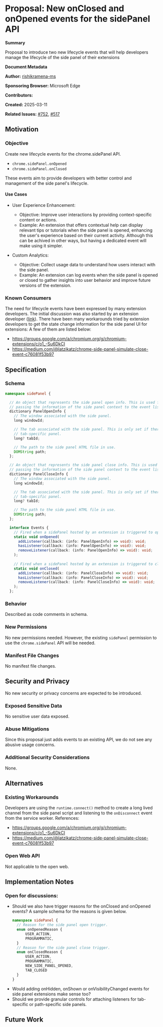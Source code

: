 # Proposal: New onClosed and onOpened events for the sidePanel API

**Summary**

Proposal to introduce two new lifecycle events that will help developers manage the lifecycle of the side panel of their extensions

**Document Metadata**

**Author:** [rishikramena-ms](https://github.com/rishikramena-ms)

**Sponsoring Browser:** Microsoft Edge

**Contributors:** 

**Created:** 2025-03-11

**Related Issues:** [#752](https://github.com/w3c/webextensions/issues/752), [#517](https://github.com/w3c/webextensions/issues/517)

## Motivation

### Objective

Create new lifecycle events for the chrome.sidePanel API.

- `chrome.sidePanel.onOpened`
- `chrome.sidePanel.onClosed`

These events aim to provide developers with better control and management of the side panel's lifecycle.

#### Use Cases

- User Experience Enhancement:
   - Objective: Improve user interactions by providing context-specific content or actions.
   - Example: An extension that offers contextual help can display relevant tips or tutorials when the side panel is opened, enhancing the user's experience based on their current activity. Although this can be achived in other ways, but having a dedicated event will make using it simpler.

- Custom Analytics:
   - Objective: Collect usage data to understand how users interact with the side panel.
   - Example: An extension can log events when the side panel is opened or closed to gather insights into user behavior and improve future versions of the extension.

### Known Consumers

The need for lifecycle events have been expressed by many extension developers. The initial discussion was also started by an extension developer ([link](https://github.com/w3c/webextensions/issues/517)).
There have been many workarounds tried by extension developers to get the state change information for the side panel UI for extensions:
A few of them are listed below:
- https://groups.google.com/a/chromium.org/g/chromium-extensions/c/o1_-Su6DkCI
- https://medium.com/@latzikatz/chrome-side-panel-simulate-close-event-c76081f53b97


## Specification

### Schema

```typescript
namespace sidePanel {

  // An object that represents the side panel open info. This is used for 
  // passing the information of the side panel context to the event listeners.
  dictionary PanelOpenInfo {
    // The window associated with the side panel.
    long windowId;

    // The tab associated with the side panel. This is only set if there is a
    // tab-specific panel.
    long? tabId;

    // The path to the side panel HTML file in use.
    DOMString path;
  };

  // An object that represents the side panel close info. This is used for 
  // passing the information of the side panel context to the event listeners.
  dictionary PanelCloseInfo {
    // The window associated with the side panel.
    long windowId;

    // The tab associated with the side panel. This is only set if there is a
    // tab-specific panel.
    long? tabId;

    // The path to the side panel HTML file in use.
    DOMString path;
  };

  interface Events {
    // Fired when a sidePanel hosted by an extension is triggered to open.
    static void onOpened(
      addListener(callback: (info: PanelOpenInfo) => void): void;
      hasListener(callback: (info: PanelOpenInfo) => void): void;
      removeListener(callback: (info: PanelOpenInfo) => void): void;
    );
  
    // Fired when a sidePanel hosted by an extension is triggered to close.
    static void onClosed(
      addListener(callback: (info: PanelCloseInfo) => void): void;
      hasListener(callback: (info: PanelCloseInfo) => void): void;
      removeListener(callback: (info: PanelCloseInfo) => void): void;
    );
  };
```

### Behavior

Described as code comments in schema.

### New Permissions

No new permissions needed. However, the existing `sidePanel` permission to use the `chrome.sidePanel` API will be needed. 

### Manifest File Changes

No manifest file changes.

## Security and Privacy

No new security or privacy concerns are expected to be introduced.

### Exposed Sensitive Data

No sensitive user data exposed.

### Abuse Mitigations

Since this proposal just adds events to an existing API, we do not see any abusive usage concerns.

### Additional Security Considerations

None.

## Alternatives

### Existing Workarounds

Developers are using the `runtime.connect()` method to create a long lived channel from the side panel script and listening to the `onDisconnect` event from the service worker.
References:
- https://groups.google.com/a/chromium.org/g/chromium-extensions/c/o1_-Su6DkCI
- https://medium.com/@latzikatz/chrome-side-panel-simulate-close-event-c76081f53b97
### Open Web API

Not applicable to the open web.

## Implementation Notes

### Open for discussions:
- Should we also have trigger reasons for the onClosed and onOpened events? A sample schema for the reasons is given below.
   ```typescript
   namespace sidePanel {
     // Reason for the side panel open trigger.
     enum onOpenedReason {
         USER_ACTION,
         PROGRAMMATIC,
     }
     // Reason for the side panel close trigger.
     enum onClosedReason {
         USER_ACTION,
         PROGRAMMATIC,
         NEW_SIDE_PANEL_OPENED,
         TAB_CLOSED
     }
   }
   ```
- Would adding onHidden, onShown or onVisibilityChanged events for side panel extensions make sense too?
- Should we provide granular controls for attaching listeners for tab-specific or path-specific side panels.

## Future Work

